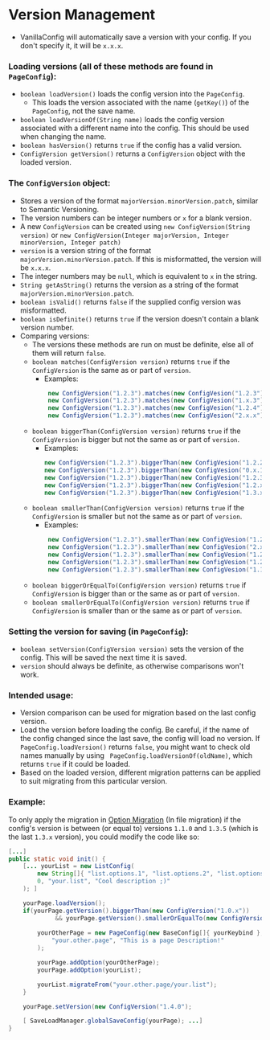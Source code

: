 ﻿# Version Management
 - VanillaConfig will automatically save a version with your config. If you don't specify it, it will be `x.x.x`.

### Loading versions (all of these methods are found in `PageConfig`):
 - `boolean loadVersion()` loads the config version into the `PageConfig`.
   - This loads the version associated with the name (`getKey()`) of the `PageConfig`, not the save name.
 - `boolean loadVersionOf(String name)` loads the config version associated with a different name into the config. This should be used when changing the name.
 - `boolean hasVersion()` returns `true` if the config has a valid version.
 - `ConfigVersion getVersion()` returns a `ConfigVersion` object with the loaded version.

### The `ConfigVersion` object:
 - Stores a version of the format `majorVersion.minorVersion.patch`, similar to Semantic Versioning.
 - The version numbers can be integer numbers or `x` for a blank version.
 - A new `ConfigVersion` can be created using `new ConfigVersion(String version)` or `new ConfigVersion(Integer majorVersion, Integer minorVersion, Integer patch)`
 - `version` is a version string of the format `majorVersion.minorVersion.patch`. If this is misformatted, the version will be `x.x.x`.
 - The integer numbers may be `null`, which is equivalent to `x` in the string.
 - `String getAsString()` returns the version as a string of the format `majorVersion.minorVersion.patch`.
 - `boolean isValid()` returns `false` if the supplied config version was misformatted.
 - `boolean isDefinite()` returns `true` if the version doesn't contain a blank version number.
 - Comparing versions:
     - The versions these methods are run on must be definite, else all of them will return `false`. 
     - `boolean matches(ConfigVersion version)` returns `true` if the `ConfigVersion` is the same as  or part of `version`.
       - Examples: 
          ```java
           new ConfigVersion("1.2.3").matches(new ConfigVesion("1.2.3") = true
           new ConfigVersion("1.2.3").matches(new ConfigVesion("1.x.3") = true
           new ConfigVersion("1.2.3").matches(new ConfigVesion("1.2.4") = false
           new ConfigVersion("1.2.3").matches(new ConfigVesion("2.x.x") = false
          ```
     - `boolean biggerThan(ConfigVersion version)` returns `true` if the `ConfigVersion` is bigger but not the same as or part of `version`.
         - Examples:
             ```java
             new ConfigVersion("1.2.3").biggerThan(new ConfigVesion("1.2.2") = true
             new ConfigVersion("1.2.3").biggerThan(new ConfigVesion("0.x.1") = true
             new ConfigVersion("1.2.3").biggerThan(new ConfigVesion("1.2.3") = false
             new ConfigVersion("1.2.3").biggerThan(new ConfigVesion("1.2.x") = false
             new ConfigVersion("1.2.3").biggerThan(new ConfigVesion("1.3.x") = false
             ```
     - `boolean smallerThan(ConfigVersion version)` returns `true` if the `ConfigVersion` is smaller but not the same as or part of `version`.
        - Examples:
           ```java
            new ConfigVersion("1.2.3").smallerThan(new ConfigVesion("1.2.4") = true
            new ConfigVersion("1.2.3").smallerThan(new ConfigVesion("2.x.4") = true
            new ConfigVersion("1.2.3").smallerThan(new ConfigVesion("1.2.3") = false
            new ConfigVersion("1.2.3").smallerThan(new ConfigVesion("1.2.x") = false
            new ConfigVersion("1.2.3").smallerThan(new ConfigVesion("1.1.x") = false
            ```
     - `boolean biggerOrEqualTo(ConfigVersion version)` returns `true` if `ConfigVersion` is bigger than or the same as or part of `version`.
     - `boolean smallerOrEqualTo(ConfigVersion version)` returns `true` if `ConfigVersion` is smaller than or the same as or part of `version`.

### Setting the version for saving (in `PageConfig`):
 - `boolean setVersion(ConfigVersion version)` sets the version of the config. This will be saved the next time it is saved.
 - `version` should always be definite, as otherwise comparisons won't work.

### Intended usage:
 - Version comparison can be used for migration based on the last config version.
 - Load the version before loading the config. Be careful, if the name of the config changed since the last save, the config will load no version. If `PageConfig.loadVersion()` returns `false`, you might want to check old names manually by using ` PageConfig.loadVersionOf(oldName)`, which returns `true` if it could be loaded.
 - Based on the loaded version, different migration patterns can be applied to suit migrating from this particular version.

### Example:
To only apply the migration in [Option Migration](https://github.com/Tre5et/vanillaconfig/blob/1.18/docs/MIGRATE.md) (In file migration) if the config's version is between (or equal to) versions `1.1.0` and `1.3.5` (which is the last `1.3.x` version), you could modify the code like so:
```java
[...]
public static void init() {
	[... yourList = new ListConfig(
		new String[]{ "list.options.1", "list.options.2", "list.options.3"},
		0, "your.list", "Cool description ;)"
	); ]

	yourPage.loadVersion();
	if(yourPage.getVersion().biggerThan(new ConfigVersion("1.0.x"))
			 && yourPage.getVersion().smallerOrEqualTo(new ConfigVersion("1.3.x"))) {
			 
		yourOtherPage = new PageConfig(new BaseConfig[]{ yourKeybind },
			"your.other.page", "This is a page Description!"
		);		

		yourPage.addOption(yourOtherPage);
		yourPage.addOption(yourList);

		yourList.migrateFrom("your.other.page/your.list");
	}

	yourPage.setVersion(new ConfigVersion("1.4.0");

	[ SaveLoadManager.globalSaveConfig(yourPage); ...]
}
```
